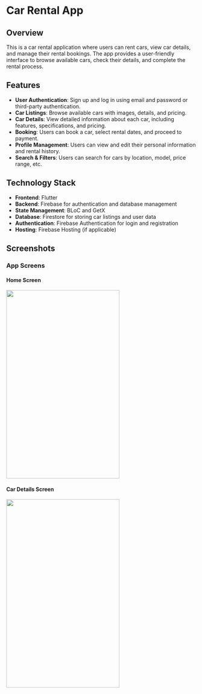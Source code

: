 # Car Rental App

## Overview

This is a car rental application where users can rent cars, view car details, and manage their rental bookings. The app provides a user-friendly interface to browse available cars, check their details, and complete the rental process.

## Features

- **User Authentication**: Sign up and log in using email and password or third-party authentication.
- **Car Listings**: Browse available cars with images, details, and pricing.
- **Car Details**: View detailed information about each car, including features, specifications, and pricing.
- **Booking**: Users can book a car, select rental dates, and proceed to payment.
- **Profile Management**: Users can view and edit their personal information and rental history.
- **Search & Filters**: Users can search for cars by location, model, price range, etc.

## Technology Stack

- **Frontend**: Flutter
- **Backend**: Firebase for authentication and database management
- **State Management**: BLoC and GetX
- **Database**: Firestore for storing car listings and user data
- **Authentication**: Firebase Authentication for login and registration
- **Hosting**: Firebase Hosting (if applicable)

## Screenshots

### App Screens

#### Home Screen
<img src="https://github.com/user-attachments/assets/a9b8db94-7f2d-4938-b61e-c8d0e56a02df" width="300" height="500" />

#### Car Details Screen
<img src="https://github.com/user-attachments/assets/7c2a15d5-31e8-4f9b-a9b2-953673f302b7" width="300" height="500" />

